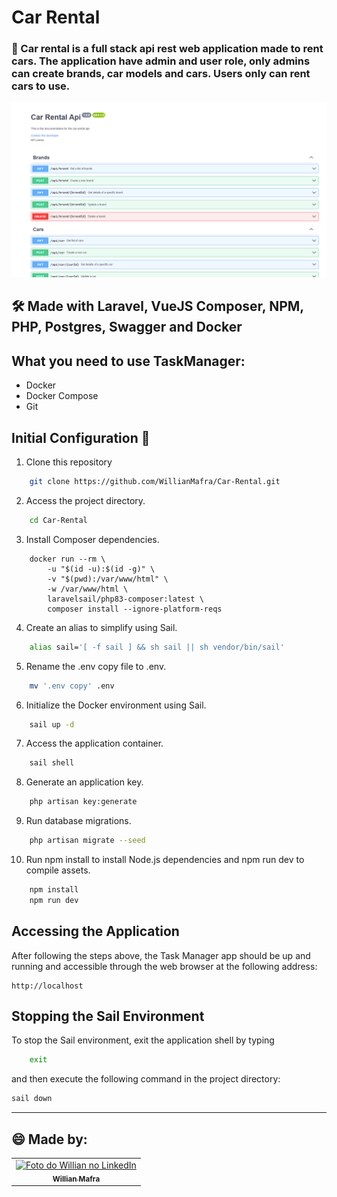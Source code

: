 # Car Rental  
### 📝 Car rental is a full stack api rest web application made to rent cars. The application have admin and user role, only admins can create brands, car models and cars. Users only can rent cars to use. 
<img src="api.png" alt="super-gestao">

## 🛠️ Made with Laravel, VueJS Composer, NPM, PHP, Postgres, Swagger and Docker

## What you need to use TaskManager:

- Docker
- Docker Compose
- Git

## Initial Configuration 🚀

1. Clone this repository
   
```bash
    git clone https://github.com/WillianMafra/Car-Rental.git
```

2. Access the project directory.

``` bash
    cd Car-Rental
```

3. Install Composer dependencies.

```docker
    docker run --rm \
        -u "$(id -u):$(id -g)" \
        -v "$(pwd):/var/www/html" \
        -w /var/www/html \
        laravelsail/php83-composer:latest \
        composer install --ignore-platform-reqs
```
4. Create an alias to simplify using Sail.

```bash
    alias sail='[ -f sail ] && sh sail || sh vendor/bin/sail'
```

5. Rename the .env copy file to .env.

```bash
    mv '.env copy' .env
```

6. Initialize the Docker environment using Sail.

```bash
    sail up -d
```

7. Access the application container.

```bash
    sail shell
```
8. Generate an application key.
   
```bash
    php artisan key:generate
```

9. Run database migrations.
    
```bash
    php artisan migrate --seed
```

10.  Run npm install to install Node.js dependencies and npm run dev to compile assets.
```bash
    npm install
    npm run dev
```

## Accessing the Application

After following the steps above, the Task Manager app should be up and running and accessible through the web browser at the following address:

```
http://localhost
```

## Stopping the Sail Environment
To stop the Sail environment, exit the application shell by typing

```bash
    exit
```
and then execute the following command in the project directory:

```bash
sail down
```

---

## 😄 Made by: 
<table>
  <tr>
    <td align="center">
      <a href="https://www.linkedin.com/in/willnmafra/" title="LinkedIn Willian">
        <img src="https://media.licdn.com/dms/image/D4D03AQF1Gt96l4TlGA/profile-displayphoto-shrink_800_800/0/1694170162091?e=1714608000&v=beta&t=Es9Vtl16l0CYVz0tXNbgmIDQ_R0s3RF6NdZ1Z4yS3Ak" width="100px;" alt="Foto do Willian no LinkedIn"/><br>
        <sub>
          <b>Willian Mafra</b>
        </sub>
      </a>
    </td>
  </tr>
</table>
